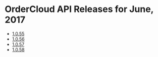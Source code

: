 # OrderCloud API Releases for June, 2017

- [1.0.55](v55.md)
- [1.0.56](v56.md)
- [1.0.57](v57.md)
- [1.0.58](v58.md)